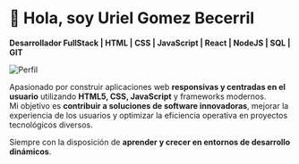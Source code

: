 # 👋 Hola, soy Uriel Gomez Becerril  
**Desarrollador FullStack | HTML | CSS | JavaScript | React | NodeJS | SQL | GIT**  

![Perfil](https://avatars.githubusercontent.com/u/106498831)  

Apasionado por construir aplicaciones web **responsivas y centradas en el usuario** utilizando **HTML5, CSS, JavaScript** y frameworks modernos.  
Mi objetivo es **contribuir a soluciones de software innovadoras**, mejorar la experiencia de los usuarios y optimizar la eficiencia operativa en proyectos tecnológicos diversos.  

Siempre con la disposición de **aprender y crecer en entornos de desarrollo dinámicos**.  
